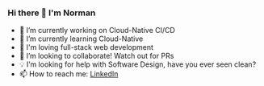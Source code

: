 ### Hi there 👋 I'm Norman

- 🔭 I’m currently working on Cloud-Native CI/CD
- 🌱 I’m currently learning Cloud-Native
- 🤖 I'm loving full-stack web development
- 👯 I’m looking to collaborate! Watch out for PRs
- 💡 I’m looking for help with Software Design, have you ever seen clean?
- 📫 How to reach me: [LinkedIn](https://www.linkedin.com/in/norman-aberin/)
